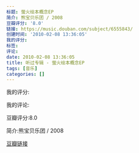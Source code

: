 ```yaml
---
标题: 萤火绘本概念EP
简介: 熊宝贝乐团 / 2008
豆瓣评分: '8.0'
链接: https://music.douban.com/subject/6555843/
创建时间: '2010-02-08 13:36:05'
我的评分:
标签:
评论:
date: 2010-02-08 13:36:05
title: 听过专辑 - 萤火绘本概念EP
tags: [音乐]
categories: []
---
```


我的评分:

我的评论:

豆瓣评分:8.0

简介:熊宝贝乐团 / 2008

[豆瓣链接](https://music.douban.com/subject/6555843/)

